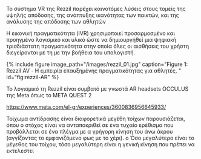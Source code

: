 Το σύστημα VR της Rezzil παρέχει καινοτόμες λύσεις στους τομείς της υψηλής απόδοσης, της ανάπτυξης ικανότητας των παικτών, και της ανάλυσης της απόδοσης των αθλητών 

Η εικονική πραγματικότητα (IVR) χρησιμοποιεί προσαρμοσμένο και προηγμένο λογισμικό και υλικό ώστε να δημιουργήθεί μια ψηφιακή τρισδιάστατη πραγματικότητα στην οποία όλες οι αισθήσεις του χρήστη διεγείρονται με τη με την βοήθεια του υπολογιστή.

{% include figure image_path="/images/rezzil_01.jpg" caption="Figure 1: Rezzil AV - Η εμπειρία επαυξημένης πραγματικότητας για αθλητές. " id="fig:rezzil-AR" %}

Το λογισμικό τη Rezzil είναι συμβατό με γνωστά AR headsets OCCULUS της Μeta όπως το META QUEST 2

https://www.meta.com/el-gr/experiences/3600836956645933/

Τοίχωμα αντίδρασης είναι διαφορετικά μεγέθη τοίχων παρουσιάζεται, όπου ο στόχος είναι να ανταποκριθεί σε ένα τυχαίο ερέθισμα που προβάλλεται σε ένα πλέγμα με α
γρήγορη κίνηση του άνω άκρου (αγγίζοντας το εμφανιζόμενο φως με το χέρι). ο Όσο μεγαλύτερο είναι το μέγεθος του τοίχου, τόσο μεγαλύτερη είναι η γενική κίνηση που πρέπει να εκτελεστεί

[^1]: fig:rezzil-AR

